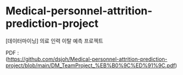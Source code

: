 # Medical-personnel-attrition-prediction-project
[데이터마이닝] 의료 인력 이탈 예측 프로젝트


PDF : </br>
(https://github.com/dsjoh/Medical-personnel-attrition-prediction-project/blob/main/DM_TeamProject_%EB%B0%9C%ED%91%9C.pdf)
